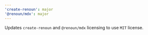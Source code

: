 ```yaml
---
'create-renoun': major
'@renoun/mdx': major
---
```


Updates `create-renoun` and `@renoun/mdx` licensing to use `MIT` license.
